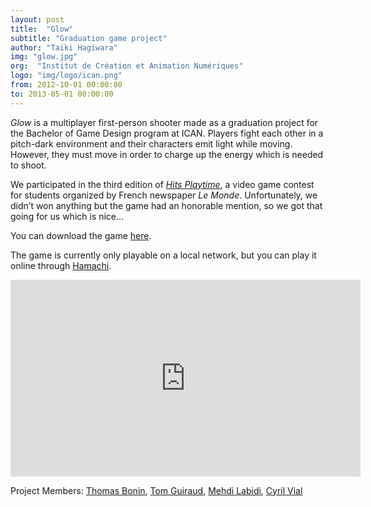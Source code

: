 ```yaml
---
layout: post
title:  "Glow"
subtitle: "Graduation game project"
author: "Taiki Hagiwara"
img: "glow.jpg"
org:  "Institut de Création et Animation Numériques"
logo: "img/logo/ican.png"
from: 2012-10-01 00:00:00
to: 2013-05-01 00:00:00
---
```


*Glow* is a multiplayer first-person shooter made as a graduation project for the Bachelor of Game Design program at ICAN. Players fight each other in a pitch-dark environment and their characters emit light while moving. However, they must move in order to charge up the energy which is needed to shoot.

We participated in the third edition of *[Hits Playtime](http://www.lemonde.fr/hits-playtime/)*, a video game contest for students organized by French newspaper *Le Monde*. Unfortunately, we didn’t won anything but the game had an honorable mention, so we got that going for us which is nice…

You can download the game [here](downloads/GLOW.zip).

The game is currently only playable on a local network, but you can play it online through [Hamachi](https://secure.logmein.com/products/hamachi/).

<iframe width="560" height="315" src="https://www.youtube.com/embed/a5OQ6xrzDYs" frameborder="0" allowfullscreen></iframe>

Project Members: [Thomas Bonin](http://tombbonin.com/), [Tom Guiraud](http://tomguiraud.com/), [Mehdi Labidi](http://cerealforever.deviantart.com/), [Cyril Vial](http://cyrilvial.com/)
